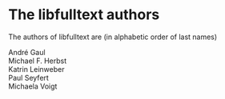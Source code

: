 # The libfulltext authors

The authors of libfulltext are (in alphabetic order of last names)

   André Gaul  
   Michael F. Herbst  
   Katrin Leinweber  
   Paul Seyfert  
   Michaela Voigt  
